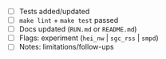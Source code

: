 * [ ] Tests added/updated
* [ ] `make lint` + `make test` passed
* [ ] Docs updated (`RUN.md` or `README.md`)
* [ ] Flags: experiment (`hei_nw` | `sgc_rss` | `smpd`)
* [ ] Notes: limitations/follow-ups
